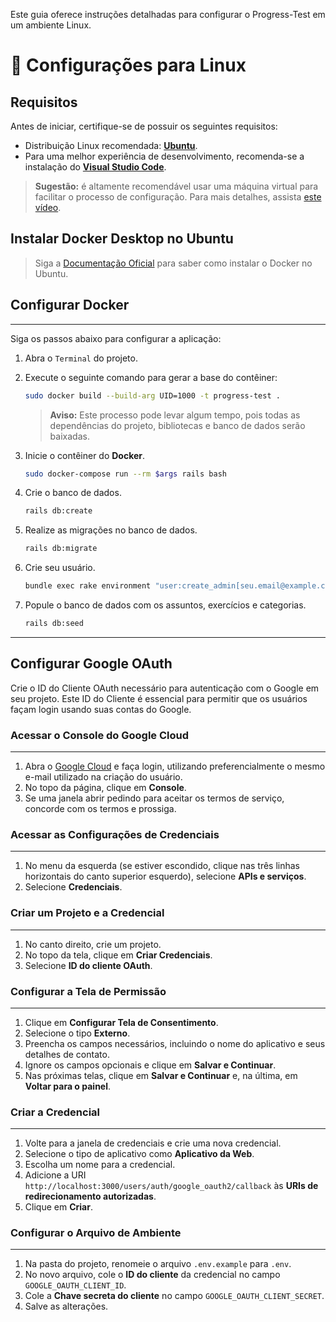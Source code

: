 Este guia oferece instruções detalhadas para configurar o Progress-Test em um ambiente Linux.

# 🐧 Configurações para Linux

## Requisitos

Antes de iniciar, certifique-se de possuir os seguintes requisitos:

* Distribuição Linux recomendada: [**Ubuntu**](https://ubuntu.com/download/desktop).
* Para uma melhor experiência de desenvolvimento, recomenda-se a instalação do [**Visual Studio Code**](https://code.visualstudio.com/download).

> **Sugestão:** é altamente recomendável usar uma máquina virtual para facilitar o processo de configuração. Para mais detalhes, assista [este vídeo](https://www.youtube.com/watch?v=XxZ8BTCBDis).

## Instalar Docker Desktop no Ubuntu

> Siga a [Documentação Oficial](https://docs.docker.com/desktop/install/ubuntu/) para saber como instalar o Docker no Ubuntu.

## Configurar Docker

---

Siga os passos abaixo para configurar a aplicação:

1. Abra o `Terminal` do projeto.
2. Execute o seguinte comando para gerar a base do contêiner:

    ```bash
    sudo docker build --build-arg UID=1000 -t progress-test .
    ```

    > **Aviso:** Este processo pode levar algum tempo, pois todas as dependências do projeto, bibliotecas e banco de dados serão baixadas.

3. Inicie o contêiner do **Docker**.

    ```bash
    sudo docker-compose run --rm $args rails bash
    ```

4. Crie o banco de dados.

    ```bash
    rails db:create
    ```

5. Realize as migrações no banco de dados.

    ```bash
    rails db:migrate
    ```

6. Crie seu usuário.

    ```bash
    bundle exec rake environment "user:create_admin[seu.email@example.com, Seu nome]"
    ```

7. Popule o banco de dados com os assuntos, exercícios e categorias.

    ```bash
    rails db:seed
    ```

---

## Configurar Google OAuth

Crie o ID do Cliente OAuth necessário para autenticação com o Google em seu projeto. Este ID do Cliente é essencial para permitir que os usuários façam login usando suas contas do Google.

### Acessar o Console do Google Cloud

---

1. Abra o [Google Cloud](https://cloud.google.com/?hl=pt-BR) e faça login, utilizando preferencialmente o mesmo e-mail utilizado na criação do usuário.
2. No topo da página, clique em **Console**.
3. Se uma janela abrir pedindo para aceitar os termos de serviço, concorde com os termos e prossiga.

### Acessar as Configurações de Credenciais

---

1. No menu da esquerda (se estiver escondido, clique nas três linhas horizontais do canto superior esquerdo), selecione **APIs e serviços**.
2. Selecione **Credenciais**.

### Criar um Projeto e a Credencial

---

1. No canto direito, crie um projeto.
2. No topo da tela, clique em **Criar Credenciais**.
3. Selecione **ID do cliente OAuth**.

### Configurar a Tela de Permissão

---

1. Clique em **Configurar Tela de Consentimento**.
2. Selecione o tipo **Externo**.
3. Preencha os campos necessários, incluindo o nome do aplicativo e seus detalhes de contato.
4. Ignore os campos opcionais e clique em **Salvar e Continuar**.
5. Nas próximas telas, clique em **Salvar e Continuar** e, na última, em **Voltar para o painel**.

### Criar a Credencial

---

1. Volte para a janela de credenciais e crie uma nova credencial.
2. Selecione o tipo de aplicativo como **Aplicativo da Web**.
3. Escolha um nome para a credencial.
4. Adicione a URI `http://localhost:3000/users/auth/google_oauth2/callback` às **URIs de redirecionamento autorizadas**.
5. Clique em **Criar**.

### Configurar o Arquivo de Ambiente

---

1. Na pasta do projeto, renomeie o arquivo `.env.example` para `.env`.
2. No novo arquivo, cole o **ID do cliente** da credencial no campo `GOOGLE_OAUTH_CLIENT_ID`.
3. Cole a **Chave secreta do cliente** no campo `GOOGLE_OAUTH_CLIENT_SECRET`.
4. Salve as alterações.